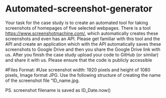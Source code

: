 # Automated-screenshot-generator

Your task for the case study is to create an automated tool for taking screenshots of homepages of five selected webpages. There is a tool https://www.screenshotmachine.com/, which automatically creates these screenshots and even has an API. Please get familiar with this tool and the API and create an application which with the API automatically saves these screenshots to Google Drive and then you share the Google Drive link with us. After you finish the case study upload your code to GitHub (or similar) and share it with us. Please ensure that the code is publicly accessible

#Files Format:
#Use screenshot width: 1920 pixels and height of 1080 pixels, Image format JPG. Use the following structure of creating the name of the screenshot file “ID_name.jpg. 



PS. screenshot filename is saved as ID_Date.now() 
